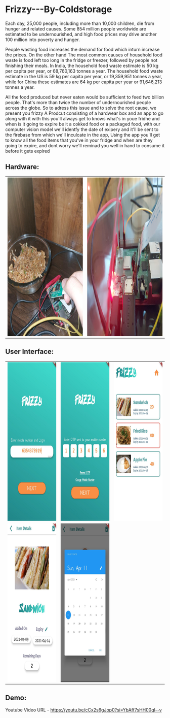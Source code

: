 # Frizzy---By-Coldstorage
Each day, 25,000 people, including more than 10,000 children, die from hunger and related causes. Some 854 million people worldwide are estimated to be undernourished, and high food prices may drive another 100 million into poverty and hunger.

People wasting food increases the demand for food which inturn increase the prices.
On the other hand The most common causes of household food waste is food left too long in the fridge or freezer, followed by people not finishing their meals.
In India, the household food waste estimate is 50 kg per capita per year, or 68,760,163 tonnes a year. The household food waste estimate in the US is 59 kg per capita per year, or 19,359,951 tonnes a year, while for China these estimates are 64 kg per capita per year or 91,646,213 tonnes a year.


All the food produced but never eaten would be sufficient to feed two billion people. That's more than twice the number of undernourished people across the globe.
So to adress this issue and to solve the root cause, we present you frizzy
A Prodcut consisting of a hardwear box and an app to go along with it with this you'll always get to knows what's in youe fridhe and when is it going to expire be it a cokked food or a packaged food, with our computer vision model we'll identfy the date of exipery and it'll be sent to the firebase from which we'll inculcate in the app, Using the app you'll get to know all the food items that you've in your fridge and when are they going to expire, and dont worry we'll reminad you well in hand to consume it before it gets expired

## Hardware: <br>
<table>
  <tr>
    <td> <img src="App images/h1.jpeg" width="400" height="500"></td>
    <td> <img src="App images/h2.jpeg" width="400" height="500"></td>
    

  </tr>
  
</table>

## User Interface: <br>
<table>
  <tr>
    <td> <img src="App images/phone.jpeg" width="250" height="500"></td>
    <td> <img src="App images/otp.jpeg" width="250" height="500"></td>
      <td> <img src="App images/items.jpeg" width="250" height="500"></td>

  </tr>
  <tr>
    <td> <img src="App images/itemDetail.jpeg" width="250" height="500"></td>
  <td> <img src="App images/calendar.jpeg" width="250" height="500"></td>
  
  </tr>

  
</table>

## Demo: <br> 
 Youtube Video URL - https://youtu.be/cCx2s6gJop0?si=YbAff7sHH00ql--v
